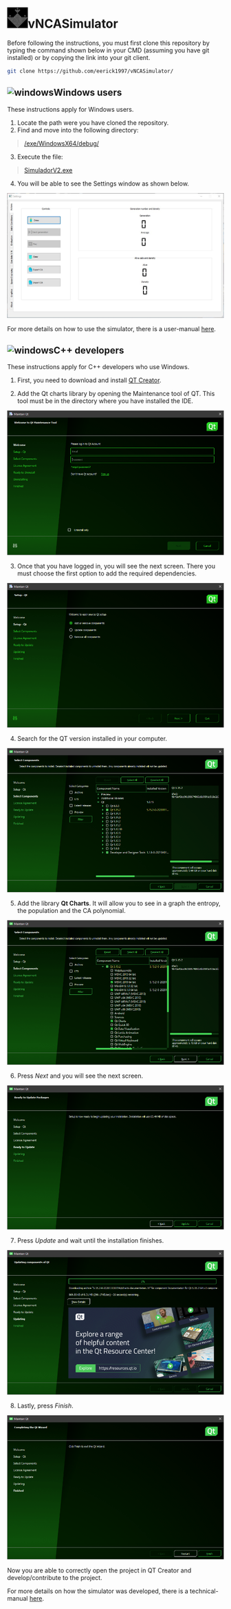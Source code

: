 <h1><img src="https://github.com/eerick1997/vNCASimulator/blob/72e7c3d97f79d0696684a508712bfc53bfbd02de/res/img/logo.jpg" alt="vNCASimulator" width="48" height="48"/>vNCASimulator</h1>

Before following the instructions, you must first clone this repository by typing the command shown below in your CMD (assuming you have git installed) or by copying the link into your git client.
```bash
git clone https://github.com/eerick1997/vNCASimulator/
```

## <img src="https://raw.githubusercontent.com/FortAwesome/Font-Awesome/master/svgs/brands/windows.svg" alt="windows" width="16" height="16"/>Windows users

These instructions apply for Windows users.

1. Locate the path were you have cloned the repository.
2. Find and move into the following directory:

> [/exe/WindowsX64/debug/](../vNCASimulator/exe/WindowsX64/debug/)

3. Execute the file:

> [SimuladorV2.exe](../vNCASimulator/exe/WindowsX64/debug/SimuladorV2.exe)

4. You will be able to see the Settings window as shown below.

![Settings](https://github.com/eerick1997/vNCASimulator/blob/64b1404f7fcdd3fa331618bf672721e8c3173486/res/screens/Windows/Settings.jpg)

For more details on how to use the simulator, there is a user-manual [here](https://github.com/eerick1997/vNCASimulator/blob/6f6c4e8e7c765411ed5a7d3192e1c02ec3af637b/doc/vNCASimulatorManual.pdf).

## <img src="https://raw.githubusercontent.com/FortAwesome/Font-Awesome/master/svgs/brands/windows.svg" alt="windows" width="16" height="16"/>C++ developers

These instructions apply for C++ developers who use Windows.

1. First, you need to download and install [QT Creator](https://www.qt.io/).

2. Add the Qt charts library by opening the Maintenance tool of QT. This tool must be in the directory where you have installed the IDE.

![Welcome](https://github.com/eerick1997/vNCASimulator/blob/64b1404f7fcdd3fa331618bf672721e8c3173486/res/screens/Windows/maintanenceToolLogin.png)

3. Once that you have logged in, you will see the next screen. There you must choose the first option to add the required dependencies.

![Setup-Qt](https://github.com/eerick1997/vNCASimulator/blob/64b1404f7fcdd3fa331618bf672721e8c3173486/res/screens/Windows/maintanenceToolChoose.png)

4. Search for the QT version installed in your computer.

![Select components](https://github.com/eerick1997/vNCASimulator/blob/64b1404f7fcdd3fa331618bf672721e8c3173486/res/screens/Windows/maintanenceToolChooseLibraries.png)

5. Add the library **Qt Charts**. It will allow you to see in a graph the entropy, the population and the CA polynomial.

![Component](https://github.com/eerick1997/vNCASimulator/blob/64b1404f7fcdd3fa331618bf672721e8c3173486/res/screens/Windows/maintanenceToolChooseLibrariesCharts.png)

6. Press *Next* and you will see the next screen.

![Update](https://github.com/eerick1997/vNCASimulator/blob/64b1404f7fcdd3fa331618bf672721e8c3173486/res/screens/Windows/maintanenceToolStartDownload.png)

7. Press *Update* and wait until the installation finishes.

![Wait](https://github.com/eerick1997/vNCASimulator/blob/64b1404f7fcdd3fa331618bf672721e8c3173486/res/screens/Windows/maintanenceToolWait.png)

8. Lastly, press *Finish*.

![Finish](https://github.com/eerick1997/vNCASimulator/blob/64b1404f7fcdd3fa331618bf672721e8c3173486/res/screens/Windows/maintanenceToolFinish.png)

Now you are able to correctly open the project in QT Creator and develop/contribute to the project.

For more details on how the simulator was developed, there is a technical-manual [here](https://github.com/eerick1997/vNCASimulator/blob/6f6c4e8e7c765411ed5a7d3192e1c02ec3af637b/doc/vNCASimulatorDocumentation.pdf).